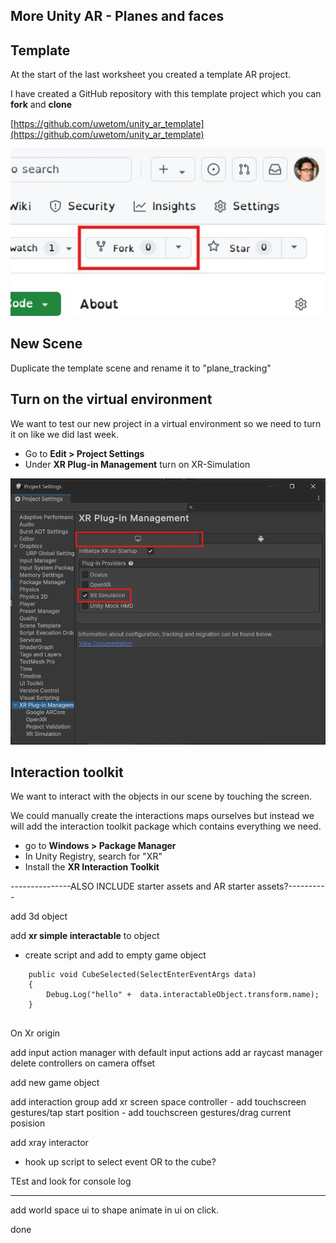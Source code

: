 ## More Unity AR - Planes and faces


## Template

At the start of the last worksheet you created a template AR project.

I have created a GitHub repository with this template project which you can **fork** and **clone**

[https://github.com/uwetom/unity_ar_template](https://github.com/uwetom/unity_ar_template)

![fork button on github.com](https://github.com/uwetom/media-production-worksheets/blob/master/wk18-unity-ar/images/fork.jpg?raw=true)

## New Scene

Duplicate the template scene and rename it to "plane_tracking"

## Turn on the virtual environment

We want to test our new project in a virtual environment so we need to turn it on like we did last week.

- Go to **Edit > Project Settings**
- Under **XR Plug-in Management** turn on XR-Simulation

![turn on XR Simulation](https://github.com/uwetom/media-production-worksheets/blob/master/wk18-unity-ar/images/xr_simulation.jpg?raw=true)


## Interaction toolkit

We want to interact with the objects in our scene by touching the screen.

We could manually create the interactions maps ourselves but instead we will add the interaction toolkit package which contains everything we need.


- go to **Windows > Package Manager**
- In Unity Registry, search for "XR"
- Install the **XR Interaction Toolkit**

---------------ALSO INCLUDE starter assets and AR starter assets?----------


add 3d object

add **xr simple interactable** to object


- create script and add to empty game object

```
    public void CubeSelected(SelectEnterEventArgs data)
    {
        Debug.Log("hello" +  data.interactableObject.transform.name);
    }
    
```



On Xr origin

add input action manager with default input actions
add ar raycast manager
delete controllers on camera offset

add new game object

add interaction group
add xr screen space controller
	- add touchscreen gestures/tap start position
	- add touchscreen gestures/drag current posision

add xray interactor
 - hook up script to select event OR to the cube?
 
 
 TEst and look for console log
 
-------------

add world space ui to shape
animate in ui on click.

done







